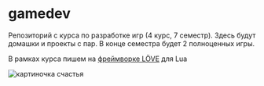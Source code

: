 # gamedev

Репозиторий с курса по разработке игр (4 курс, 7 семестр). Здесь будут домашки и проекты с пар. В конце семестра будет 2 полноценных игры.


В рамках курса пишем на [фреймворке LÖVE](http://love2d.org/) для Lua

![картиночка счастья](https://hsto.org/r/w1560/webt/hb/mz/ru/hbmzruswzl6kxefu6_mcnlxbfl8.png)
